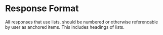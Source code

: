 # Response Format

All responses that use lists, should be numbered or otherwise referencable by user as anchored items.  This includes headings of lists.
